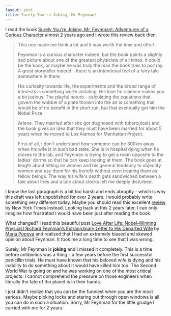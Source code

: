 ```yaml
---
layout: post
title: Surely You're Joking, Mr Feynman!
---
```


I read the book [Surely You're Joking, Mr. Feynman!: Adventures of a Curious
Character][book] almost 2 years ago and I wrote this review back then.

> This one made me think a lot and it was worth the time and effort.
>
> Feynman is a curious character indeed, but the book paints a slightly sad
picture about one of the greatest physicists of all times. It could be the book,
or maybe he was truly the man the book tries to portray. A great storyteller
indeed - there is an intentional feel of a fairy tale somewhere in there.
>
> His curiosity towards life, the experiments and the broad range of interests
is something worth imitating. His love for science makes you a bit jealous. The
playful nature - calculating the equations that govern the wobble of a plate
thrown into the air is something that would be of no benefit in the short run,
but that eventually got him the Nobel Prize.
>
> Arlene. They married after she got diagnosed with tuberculosis and the book
gives an idea that they must have been married for about 5 years when he moved
to Los Alamos for Manhattan Project.
>
> First of all, I don't understand how someone can be 300km away when his wife
is in such bad state. She is in hospital dying when he moves to the lab, and
Feynman is trying to get a room opposite to the ladies' dorms so that he can
keep looking at them. The book goes at length about hitting on women and his
general tendency to objectify women and use them for his benefit without even
treating them as fellow beings. The way his wife's death gets sandwiched between
a tale about tires and a tale about clocks left me deeply disturbed.

I know the last paragraph is a bit too harsh and ends abruptly - which is why
this draft was left unpublished for over 2 years. I would probably write
something very different today. Maybe you should read this excellent
[review][review] by New York Times instead. Looking back at this 2 years later,
I can only imagine how frustrated I would have been just after reading the book.

What changed? I read this beautiful post [Love After Life: Nobel-Winning
Physicist Richard Feynman’s Extraordinary Letter to His Departed
Wife][brainpickings] by [Maria Popova][maria] and realized that I had an
extremely biased and skewed opinion about Feynman. It took me a long time to see
that I was wrong.

Surely, Mr Feynman is **joking** and I missed it completely. This is a time
before antibiotics was a thing - a few years before the first successful
penicillin trials. He must have known that his beloved wife is dying and his
inability to do something about it would have killed him too. The Second World
War is going on and he was working on one of the most critical projects. I
cannot comprehend the pressure on those engineers when literally the fate of the
planet is in their hands.

I just didn't realize that you can be the funniest when you are the most
serious. Maybe picking locks and staring out through open windows is all you can
do in such a situation. Sorry, Mr Feynman for the little grudge I carried with
me for 2 years.

[book]: https://www.goodreads.com/book/show/5544.Surely_You_re_Joking_Mr_Feynman
[brainpickings]: https://www.brainpickings.org/2017/10/17/richard-feynman-arline-letter/
[maria]: https://twitter.com/brainpicker
[review]: http://www.nytimes.com/books/97/09/21/reviews/feynman-joking.html
